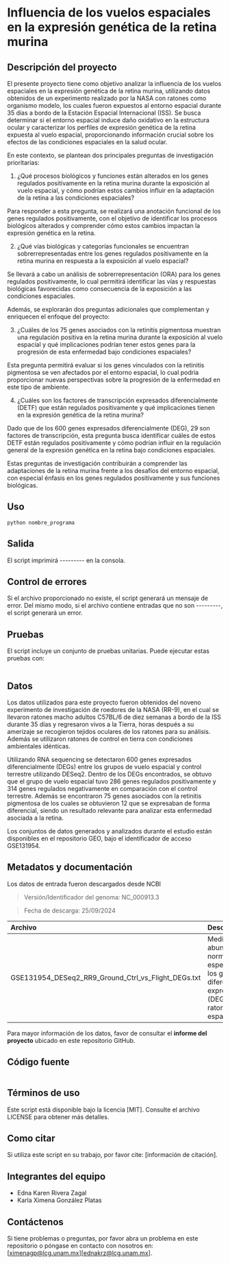 # Influencia de los vuelos espaciales en la expresión genética de la retina murina 

## Descripción del proyecto

El presente proyecto tiene como objetivo analizar la influencia de los vuelos espaciales en la expresión genética de la retina murina, utilizando datos obtenidos de un experimento realizado por la NASA con ratones como organismo modelo, los cuales fueron expuestos al entorno espacial durante 35 días a bordo de la Estación Espacial Internacional (ISS). Se busca determinar si el entorno espacial induce daño oxidativo en la estructura ocular y caracterizar los perfiles de expresión genética de la retina expuesta al vuelo espacial, proporcionando información crucial sobre los efectos de las condiciones espaciales en la salud ocular.

En este contexto, se plantean dos principales preguntas de investigación prioritarias:

1. ¿Qué procesos biológicos y funciones están alterados en los genes regulados positivamente en la retina murina durante la exposición al vuelo espacial, y cómo podrían estos cambios influir en la adaptación de la retina a las condiciones espaciales?

Para responder a esta pregunta, se realizará una anotación funcional de los genes regulados positivamente, con el objetivo de identificar los procesos biológicos alterados y comprender cómo estos cambios impactan la expresión genética en la retina.
 
2. ¿Qué vías biológicas y categorías funcionales se encuentran sobrerrepresentadas entre los genes regulados positivamente en la retina murina en respuesta a la exposición al vuelo espacial?  

Se llevará a cabo un análisis de sobrerrepresentación (ORA) para los genes regulados positivamente, lo cual permitirá identificar las vías y respuestas biológicas favorecidas como consecuencia de la exposición a las condiciones espaciales.
    
Además, se explorarán dos preguntas adicionales que complementan y enriquecen el enfoque del proyecto:

3. ¿Cuáles de los 75 genes asociados con la retinitis pigmentosa muestran una regulación positiva en la retina murina durante la exposición al vuelo espacial y qué implicaciones podrían tener estos genes para la progresión de esta enfermedad bajo condiciones espaciales?  

Esta pregunta permitirá evaluar si los genes vinculados con la retinitis pigmentosa se ven afectados por el entorno espacial, lo cual podría proporcionar nuevas perspectivas sobre la progresión de la enfermedad en este tipo de ambiente.
    
4. ¿Cuáles son los factores de transcripción expresados diferencialmente (DETF) que están regulados positivamente y qué implicaciones tienen en la expresión genética de la retina murina?  

Dado que de los 600 genes expresados diferencialmente (DEG), 29 son factores de transcripción, esta pregunta busca identificar cuáles de estos DETF están regulados positivamente y cómo podrían influir en la regulación general de la expresión genética en la retina bajo condiciones espaciales.
 
Estas preguntas de investigación contribuirán a comprender las adaptaciones de la retina murina frente a los desafíos del entorno espacial, con especial énfasis en los genes regulados positivamente y sus funciones biológicas.


## Uso

```
python nombre_programa
```

## Salida

El script imprimirá --------- en la consola. 

## Control de errores

Si el archivo proporcionado no existe, el script generará un mensaje de error. Del mismo modo, si el archivo contiene entradas que no son ---------, el script generará un error.

## Pruebas

El script incluye un conjunto de pruebas unitarias. Puede ejecutar estas pruebas con:

```
```

## Datos

Los datos utilizados para este proyecto fueron obtenidos del noveno experimento de investigación de roedores de la NASA (RR-9), en el cual se llevaron ratones macho adultos C57BL/6 de diez semanas a bordo de la ISS durante 35 días y regresaron vivos a la Tierra, horas después a su amerizaje se recogieron tejidos oculares de los ratones para su análisis. Además se utilizaron ratones de control en tierra con condiciones ambientales idénticas. 

Utilizando RNA sequencing se detectaron 600 genes expresados diferencialmente (DEGs)  entre los grupos de vuelo espacial y control terrestre utilizando DESeq2. Dentro de los DEGs encontrados, se obtuvo que el grupo de vuelo espacial tuvo 286 genes regulados positivamente y 314 genes regulados negativamente en comparación con el control terrestre. Además se encontraron 75 genes asociados con la retinitis pigmentosa de los cuales se obtuvieron 12 que se expresaban de forma diferencial, siendo un resultado relevante para analizar esta enfermedad asociada a la retina.

Los conjuntos de datos generados y analizados durante el estudio están disponibles en el repositorio GEO, bajo el identificador de acceso GSE131954.

## Metadatos y documentación

Los datos de entrada fueron descargados desde NCBI

> Versión/Identificador del genoma:  NC_000913.3

> Fecha de descarga: 25/09/2024

| Archivo | Descripción  | Tipo |
|:--      |:--           |:--  |
| GSE131954_DESeq2_RR9_Ground_Ctrl_vs_Flight_DEGs.txt  | Medidas de abundancia normalizada específicas para los genes diferencialmente expresados (DEGs) de los ratones espaciales | Formato tsv |

Para mayor información de los datos, favor de consultar el **informe del proyecto** ubicado en este repositorio GitHub. 

## Código fuente

```
```

## Términos de uso

Este script está disponible bajo la licencia [MIT]. Consulte el archivo LICENSE para obtener más detalles.

## Como citar

Si utiliza este script en su trabajo, por favor cite: [información de citación].

## Integrantes del equipo
- Edna Karen Rivera Zagal
- Karla Ximena González Platas

## Contáctenos

Si tiene problemas o preguntas, por favor abra un problema en este repositorio o póngase en contacto con nosotros en: [ximenagp@lcg.unam.mx][ednakrz@lcg.unam.mx].
